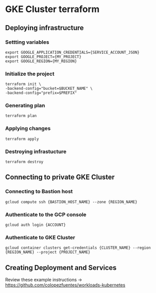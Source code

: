 # GKE Cluster terraform

## Deploying infrastructure

### Settting variables

```
export GOOGLE_APPLICATION_CREDENTIALS={SERVICE_ACCOUNT_JSON}
export GOOGLE_PROJECT={MY_PROJECT}
export GOOGLE_REGION={MY_REGION}
```
### Initialize the project

```
terraform init \
-backend-config="bucket=$BUCKET_NAME" \ 
-backend-config="prefix=$PREFIX"
```

### Generating plan

``` 
terraform plan
```

### Applying changes
```
terraform apply
```

### Destroying infrastucture

```
terraform destroy
```

## Connecting to private GKE Cluster

### Connecting to Bastion host

```
gcloud compute ssh {BASTION_HOST_NAME} --zone {REGION_NAME}
```

### Authenticate to the GCP console
```
gcloud auth login {ACCOUNT}
```

### Authenticate to GKE Cluster 

```
gcloud container clusters get-credentials {CLUSTER_NAME} --region {REGION_NAME} --project {PROJECT_NAME}
```
## Creating Deployment and Services

Review these example instructions -> https://github.com/colopezfuentes/workloads-kubernetes



